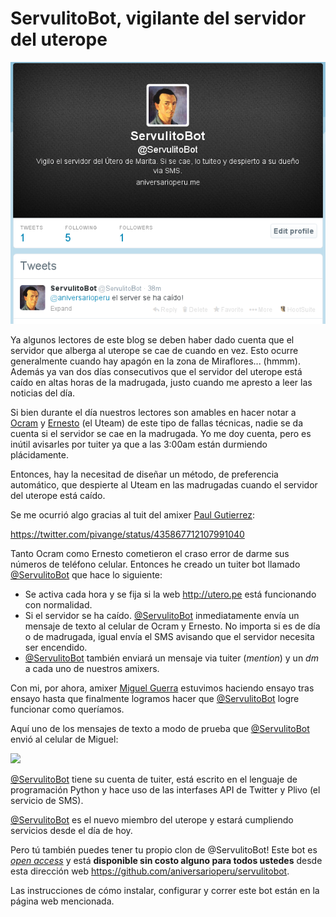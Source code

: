 # ServulitoBot, vigilante del servidor del uterope

![](images/servulito_bot.png)

Ya algunos lectores de este blog se deben haber dado cuenta que el servidor que
alberga al uterope se cae de cuando en vez. Esto ocurre generalmente cuando hay
apagón en la zona de Miraflores... (hmmm).
Además ya van dos días consecutivos que el servidor del uterope está caído en altas horas
de la madrugada, justo cuando me apresto a leer las noticias del día.

Si bien durante el día nuestros lectores son amables en hacer notar a 
[Ocram](https://twitter.com/ocram) y
    [Ernesto](https://twitter.com/ernestocabralm) (el Uteam) de este tipo de fallas técnicas, nadie se da cuenta si
    el servidor se cae en la madrugada. Yo me doy cuenta, pero es inútil
    avisarles por tuiter ya que a las 3:00am están durmiendo plácidamente.

Entonces, hay la necesitad de diseñar un método, de preferencia automático, que
despierte al Uteam en las madrugadas cuando el servidor del uterope está caído.

Se me ocurrió algo gracias al tuit del amixer [Paul Gutierrez](https://twitter.com/pivange):

https://twitter.com/pivange/status/435867712107991040

Tanto Ocram como Ernesto cometieron el craso error de darme sus números
de teléfono celular. Entonces he creado un tuiter bot llamado
[@ServulitoBot](https://twitter.com/ServulitoBot) que hace lo siguiente:

* Se activa cada hora y se fija si la web <http://utero.pe> está funcionando
  con normalidad.
* Si el servidor se ha caído. [@ServulitoBot](https://twitter.com/ServulitoBot)
  inmediatamente envía un mensaje de
  texto al celular de Ocram y Ernesto. No importa si es de día o de madrugada,
  igual envía el SMS avisando que el servidor necesita ser encendido.
* [@ServulitoBot](https://twitter.com/ServulitoBot) también enviará un mensaje via tuiter (*mention*) y un *dm* a
  cada uno de nuestros amixers.

Con mi, por ahora, amixer [Miguel Guerra](https://twitter.pe/miguelguerrape)
estuvimos haciendo ensayo tras ensayo hasta que finalmente logramos hacer que 
[@ServulitoBot](https://twitter.com/ServulitoBot) logre funcionar como
queríamos.

Aquí uno de los mensajes de texto a modo de prueba que
[@ServulitoBot](https://twitter.com/ServulitoBot) envió al celular de Miguel:

![](images/servulitobot2.png)

[@ServulitoBot](https://twitter.com/ServulitoBot) tiene su cuenta de tuiter,
está escrito en el lenguaje de programación Python y hace uso de las interfases
API de Twitter y Plivo (el servicio de SMS).

[@ServulitoBot](https://twitter.com/ServulitoBot) es el nuevo miembro del
uterope y estará cumpliendo servicios desde el día de hoy.

Pero tú también puedes tener tu propio clon de @ServulitoBot! Este bot es 
[*open access*](http://en.wikipedia.org/wiki/Open_access) y está **disponible sin
costo alguno para todos ustedes** desde esta dirección web
<https://github.com/aniversarioperu/servulitobot>.

Las instrucciones de cómo instalar, configurar y correr este bot están en la
página web mencionada.

